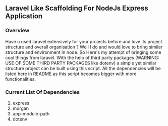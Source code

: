 ## Laravel Like Scaffolding For NodeJs Express Application

### Overview 
Have u used laravel extensively for your projects before and love its project structure and overall organisation ?
Well I do and would love to bring similar structure and environment in node. So Here's my attempt of bringing some cool things from laravel. With the help of third party packages (WARNING: USE OF SOME THIRD PARTY PACKAGES like dotenv) a simple yet similar structure project can be built using this script. All the dependencies will be listed here in README as this script becomes bigger with more functionalities.

### Current List Of Dependencies
1. express
2. morgan
3. app-module-path
4. dotenv